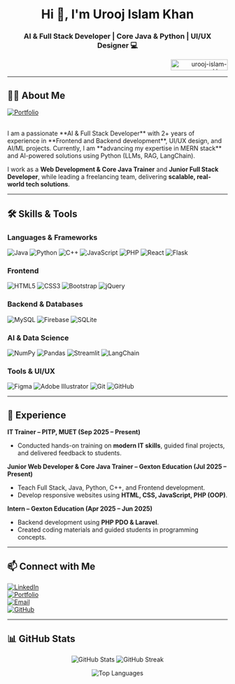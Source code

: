 <h1 align="center">Hi 👋, I'm Urooj Islam Khan</h1>
<h3 align="center">AI & Full Stack Developer | Core Java & Python | UI/UX Designer 💻</h3>
<div align="right">
  <img src="https://komarev.com/ghpvc/?username=Urooj-Islam-Khan&label=Profile%20views&color=0e75b6&style=flat" height="25" width="130" alt="urooj-islam-khan" />
 <!-- <a href="https://www.buymeacoffee.com/urooj"><img src="https://cdn.buymeacoffee.com/buttons/v2/default-yellow.png" height="40" width="140" alt="Buy Me a Coffee" /></a> -->
</div>





---

## 👨‍💻 About Me
[![Portfolio](https://img.shields.io/badge/Portfolio-FF2D95?style=for-the-badge&logoColor=white)](https://www.uroojsportfolio.netlify.app)

<br>
I am a passionate **AI & Full Stack Developer** with 2+ years of experience in **Frontend and Backend development**, UI/UX design, and AI/ML projects.  
Currently, I am **advancing my expertise in MERN stack** and AI-powered solutions using Python (LLMs, RAG, LangChain).  

I work as a **Web Development & Core Java Trainer** and **Junior Full Stack Developer**, while leading a freelancing team, delivering **scalable, real-world tech solutions**.

---
## 🛠 Skills & Tools

### Languages & Frameworks
![Java](https://img.shields.io/badge/Java-ED8B00?style=for-the-badge&logo=java&logoColor=white)
![Python](https://img.shields.io/badge/Python-3776AB?style=for-the-badge&logo=python&logoColor=white)
![C++](https://img.shields.io/badge/C++-00599C?style=for-the-badge&logo=c%2B%2B&logoColor=white)
![JavaScript](https://img.shields.io/badge/JavaScript-F7DF1E?style=for-the-badge&logo=javascript&logoColor=black)
![PHP](https://img.shields.io/badge/PHP-777BB4?style=for-the-badge&logo=php&logoColor=white)
![React](https://img.shields.io/badge/React-61DAFB?style=for-the-badge&logo=react&logoColor=black)
![Flask](https://img.shields.io/badge/Flask-000000?style=for-the-badge&logo=flask&logoColor=white)

### Frontend
![HTML5](https://img.shields.io/badge/HTML5-E34F26?style=for-the-badge&logo=html5&logoColor=white)
![CSS3](https://img.shields.io/badge/CSS3-1572B6?style=for-the-badge&logo=css3&logoColor=white)
![Bootstrap](https://img.shields.io/badge/Bootstrap-7952B3?style=for-the-badge&logo=bootstrap&logoColor=white)
![jQuery](https://img.shields.io/badge/jQuery-0769AD?style=for-the-badge&logo=jquery&logoColor=white)

### Backend & Databases
![MySQL](https://img.shields.io/badge/MySQL-4479A1?style=for-the-badge&logo=mysql&logoColor=white)
![Firebase](https://img.shields.io/badge/Firebase-FFCA28?style=for-the-badge&logo=firebase&logoColor=black)
![SQLite](https://img.shields.io/badge/SQLite-003B57?style=for-the-badge&logo=sqlite&logoColor=white)

### AI & Data Science
![NumPy](https://img.shields.io/badge/NumPy-013243?style=for-the-badge&logo=numpy&logoColor=white)
![Pandas](https://img.shields.io/badge/Pandas-150458?style=for-the-badge&logo=pandas&logoColor=white)
![Streamlit](https://img.shields.io/badge/Streamlit-FF4B4B?style=for-the-badge&logo=streamlit&logoColor=white)
![LangChain](https://img.shields.io/badge/LangChain-0A0A0A?style=for-the-badge&logoColor=white)

### Tools & UI/UX
![Figma](https://img.shields.io/badge/Figma-F24E1E?style=for-the-badge&logo=figma&logoColor=white)
![Adobe Illustrator](https://img.shields.io/badge/Adobe_Illustrator-FF9A00?style=for-the-badge&logo=adobeillustrator&logoColor=white)
![Git](https://img.shields.io/badge/Git-F05032?style=for-the-badge&logo=git&logoColor=white)
![GitHub](https://img.shields.io/badge/GitHub-181717?style=for-the-badge&logo=github&logoColor=white)

---
<!--
## 🚀 Featured Projects

### 1. [E-Commerce Website](https://github.com/Urooj-Islam-Khan)
- Fully responsive platform with **admin dashboard**, category-wise products, and add-to-cart system.
- Backend implemented using **PHP PDO (OOP)**.
- ![E-Commerce Screenshot](https://via.placeholder.com/300x180.png?text=E-Commerce+Project)

### 2. [Personal Portfolio Website](https://www.uroojsportfolio.netlify.app)
- Responsive portfolio with **theme toggle, animations, and project filter features**.
- Built with **HTML, CSS, JavaScript, Bootstrap, React.js**.
- ![Portfolio Screenshot](https://via.placeholder.com/300x180.png?text=Portfolio+Project)

### 3. [Car Showroom Management System](https://github.com/Urooj-Islam-Khan)
- **Java Swing desktop app** with CRUD operations using JDBC.
- Efficiently manages car showroom data with a dashboard interface.
- ![Car Showroom Screenshot](https://via.placeholder.com/300x180.png?text=Car+Showroom+App)

### 4. [Symptom Predictor (AI/ML Project)](https://github.com/Urooj-Islam-Khan)
- Disease prediction system using **Python, Scikit-learn, Pandas, Streamlit**.
- Implements ML models for accurate symptom prediction.
- ![Symptom Predictor Screenshot](https://via.placeholder.com/300x180.png?text=Symptom+Predictor)

### 5. [AI-Powered Chatbot (In Progress)](https://github.com/Urooj-Islam-Khan)
- LLMs, LangChain, RAG, ChromaDB for contextual AI responses.
- **React frontend + FastAPI backend** for smooth user interaction.
- ![Chatbot Screenshot](https://via.placeholder.com/300x180.png?text=AI+Chatbot)

---
-->

## 💼 Experience

**IT Trainer – PITP, MUET (Sep 2025 – Present)**  
- Conducted hands-on training on **modern IT skills**, guided final projects, and delivered feedback to students.  

**Junior Web Developer & Core Java Trainer – Gexton Education (Jul 2025 – Present)**  
- Teach Full Stack, Java, Python, C++, and Frontend development.  
- Develop responsive websites using **HTML, CSS, JavaScript, PHP (OOP)**.  

**Intern – Gexton Education (Apr 2025 – Jun 2025)**  
- Backend development using **PHP PDO & Laravel**.  
- Created coding materials and guided students in programming concepts.  

---
<!--
## 🎓 Education
- **Bachelor of Software Engineering**, University of Sindh (CGPA: 3.67)  
- **Intermediate**, Hayat Girls College (91.8%)  

---

## 📜 Certifications
- Meta Website Developer | Meta Python Developer | Coursera Java OOP & Java Developer  
- PITP Website Developer & Core Java | Google Project Management Certification  
- Certiport International Python (NAVTTC) | NAVTTC Advanced Python  

---
-->
## 📫 Connect with Me
[![LinkedIn](https://img.shields.io/badge/LinkedIn-0A66C2?style=for-the-badge&logo=linkedin&logoColor=white)](https://www.linkedin.com/in/uroojislamkhan/)  
[![Portfolio](https://img.shields.io/badge/Portfolio-FF5733?style=for-the-badge&logo=netlify&logoColor=white)](https://www.uroojsportfolio.netlify.app)  
[![Email](https://img.shields.io/badge/Email-D14836?style=for-the-badge&logo=gmail&logoColor=white)](mailto:uroojislamkhan124@gmail.com)  
[![GitHub](https://img.shields.io/badge/GitHub-181717?style=for-the-badge&logo=github&logoColor=white)](https://github.com/Urooj-Islam-Khan)

---

## 📊 GitHub Stats
<p align="center">
  <img src="https://github-readme-stats.vercel.app/api?username=Urooj-Islam-Khan&show_icons=true&theme=radical" alt="GitHub Stats"/>
  <img src="https://github-readme-streak-stats.herokuapp.com/?user=Urooj-Islam-Khan&theme=radical" alt="GitHub Streak"/>
</p>

<p align="center">
  <img src="https://github-readme-stats.vercel.app/api/top-langs/?username=Urooj-Islam-Khan&layout=compact&theme=radical" alt="Top Languages"/>
</p>
